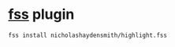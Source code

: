 # [fss](https://github.com/nicholashaydensmith/filesystemserver) plugin

```bash
fss install nicholashaydensmith/highlight.fss
```
